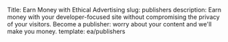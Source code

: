 Title: Earn Money with Ethical Advertising
slug: publishers
description: Earn money with your developer-focused site without compromising the privacy of your visitors. Become a publisher: worry about your content and we'll make you money.
template: ea/publishers
